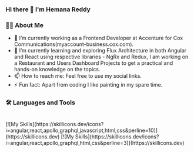 ### Hi there 👋 I'm Hemana Reddy
<!--
**Hemana10/Hemana10** is a ✨ _special_ ✨ repository because its `README.md` (this file) appears on your GitHub profile.

Here are some ideas to get you started:

- 🔭 I’m currently working on ...
- 🌱 I’m currently learning ...
- 👯 I’m looking to collaborate on ...
- 🤔 I’m looking for help with ...
- 💬 Ask me about ...
- 📫 How to reach me: ...
- 😄 Pronouns: ...
- ⚡ Fun fact: ...
-->

### 👩‍💻 About Me

- 💼 I’m currently working as a Frontend Developer at Accenture for Cox Communications(myaccount-business.cox.com).
- 🌱 I’m currently learning and exploring Flux Architecture in both Angular and React using respective libraries - NgRx and Redux, I am working on a Restaurant and Users Dashboard Projects to get a practical and hands-on knowledge on the topics. 
- 📫 How to reach me: Feel free to use my social links.
- ⚡ Fun fact: Apart from coding I like painting in my spare time.
 
### 🛠️ Languages and Tools
<br>
[![My Skills](https://skillicons.dev/icons?i=angular,react,apollo,graphql,javascript,html,css&perline=10)](https://skillicons.dev)
[![My Skills](https://skillicons.dev/icons?i=angular,react,apollo,graphql,html,css&perline=3)](https://skillicons.dev)
